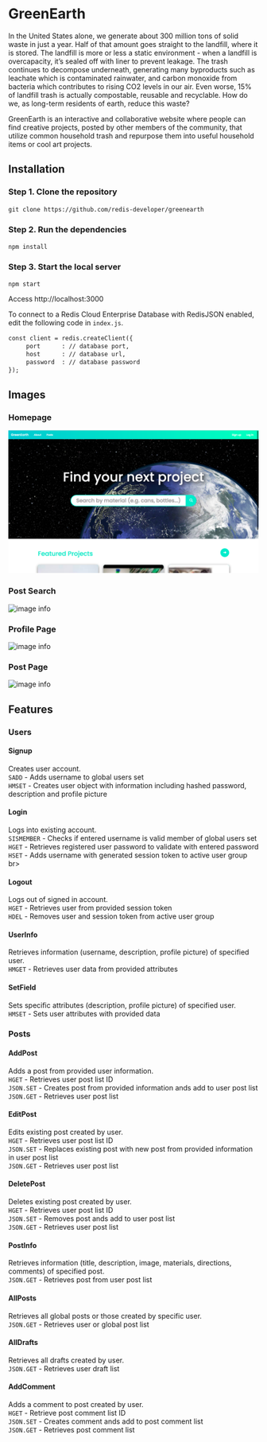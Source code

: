 # GreenEarth

In the United States alone, we generate about 300 million tons of solid waste in just a year. Half of that amount goes straight to the landfill, where it is stored. The landfill is more or less a static environment - when a landfill is overcapacity, it’s sealed off with liner to prevent leakage. The trash continues to decompose underneath, generating many byproducts such as leachate which is contaminated rainwater, and carbon monoxide from bacteria which contributes to rising CO2 levels in our air. Even worse, 15% of landfill trash is actually compostable, reusable and recyclable. How do we, as long-term residents of earth, reduce this waste?

GreenEarth is an interactive and collaborative website where people can find creative projects, posted by other members of the community, that utilize common household trash and repurpose them into useful household items or cool art projects.


## Installation

### Step 1. Clone the repository

```
git clone https://github.com/redis-developer/greenearth
```

### Step 2. Run the dependencies

```
npm install
```

### Step 3. Start the local server

```
npm start
```

Access http://localhost:3000


To connect to a Redis Cloud Enterprise Database with RedisJSON enabled, edit the following code in `index.js`.
```
const client = redis.createClient({
     port      : // database port,
     host      : // database url,  
     password  : // database password
});
```
## Images

### Homepage
![image info](https://github.com/rajkram/greenearth/blob/main/Pictures/homepage.png)
<br>

### Post Search
![image info](./Pictures/search.png)
<br>

### Profile Page
![image info](./Pictures/profile.png)
<br>

### Post Page
![image info](./Pictures/post.png)

## Features

### Users

#### Signup
Creates user account. <br>
`SADD` - Adds username to global users set <br>
`HMSET` - Creates user object with information including hashed password, description and profile picture

#### Login
Logs into existing account. <br>
`SISMEMBER` - Checks if entered username is valid member of global users set <br>
`HGET` - Retrieves registered user password to validate with entered password  <br>
`HSET` - Adds username with generated session token to active user group br>

#### Logout
Logs out of signed in account. <br>
`HGET` - Retrieves user from provided session token <br>
`HDEL` - Removes user and session token from active user group <br>

#### UserInfo
Retrieves information (username, description, profile picture) of specified user. <br>
`HMGET` - Retrieves user data from provided attributes <br>

#### SetField
Sets specific attributes (description, profile picture) of specified user. <br>
`HMSET` - Sets user attributes with provided data <br>

### Posts

#### AddPost
Adds a post from provided user information. <br>
`HGET` - Retrieves user post list ID <br>
`JSON.SET` - Creates post from provided information ands add to user post list <br>
`JSON.GET` - Retrieves user post list

#### EditPost
Edits existing post created by user. <br>
`HGET` - Retrieves user post list ID <br>
`JSON.SET` - Replaces existing post with new post from provided information in user post list <br>
`JSON.GET` - Retrieves user post list

#### DeletePost
Deletes existing post created by user. <br>
`HGET` - Retrieves user post list ID <br>
`JSON.SET` - Removes post ands add to user post list <br>
`JSON.GET` - Retrieves user post list

#### PostInfo
Retrieves information (title, description, image, materials, directions, comments) of specified post. <br>
`JSON.GET` - Retrieves post from user post list

#### AllPosts
Retrieves all global posts or those created by specific user. <br>
`JSON.GET` - Retrieves user or global post list

#### AllDrafts
Retrieves all drafts created by user. <br>
`JSON.GET` - Retrieves user draft list

#### AddComment
Adds a comment to post created by user. <br>
`HGET` - Retrieve post comment list ID <br>
`JSON.SET` - Creates comment ands add to post comment list <br>
`JSON.GET` - Retrieves post comment list
